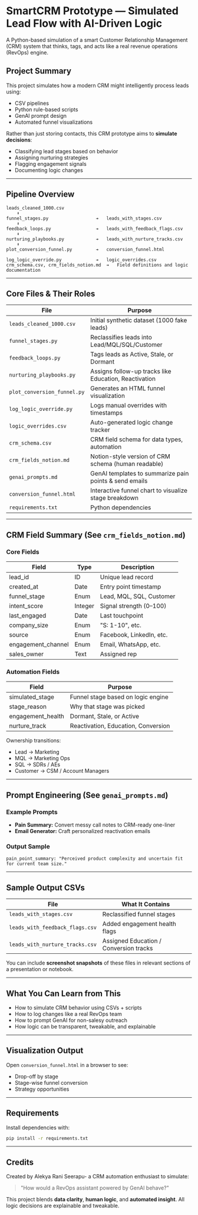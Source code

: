 # SmartCRM Prototype — Simulated Lead Flow with AI-Driven Logic

A Python-based simulation of a smart Customer Relationship Management (CRM) system that thinks, tags, and acts like a real revenue operations (RevOps) engine.

##  Project Summary

This project simulates how a modern CRM might intelligently process leads using:

* CSV pipelines
* Python rule-based scripts
* GenAI prompt design
* Automated funnel visualizations

Rather than just storing contacts, this CRM prototype aims to **simulate decisions**:

* Classifying lead stages based on behavior
* Assigning nurturing strategies
* Flagging engagement signals
* Documenting logic changes

---

##  Pipeline Overview

```
leads_cleaned_1000.csv
    ⬇️
funnel_stages.py                  ➔   leads_with_stages.csv
    ⬇️
feedback_loops.py                 ➔   leads_with_feedback_flags.csv
    ⬇️
nurturing_playbooks.py            ➔   leads_with_nurture_tracks.csv
    ⬇️
plot_conversion_funnel.py         ➔   conversion_funnel.html

log_logic_override.py             ➔   logic_overrides.csv
crm_schema.csv, crm_fields_notion.md  ➔   Field definitions and logic documentation
```

---

##  Core Files & Their Roles

| File                        | Purpose                                                |
| --------------------------- | ------------------------------------------------------ |
| `leads_cleaned_1000.csv`    | Initial synthetic dataset (1000 fake leads)            |
| `funnel_stages.py`          | Reclassifies leads into Lead/MQL/SQL/Customer          |
| `feedback_loops.py`         | Tags leads as Active, Stale, or Dormant                |
| `nurturing_playbooks.py`    | Assigns follow-up tracks like Education, Reactivation  |
| `plot_conversion_funnel.py` | Generates an HTML funnel visualization                 |
| `log_logic_override.py`     | Logs manual overrides with timestamps                  |
| `logic_overrides.csv`       | Auto-generated logic change tracker                    |
| `crm_schema.csv`            | CRM field schema for data types, automation            |
| `crm_fields_notion.md`      | Notion-style version of CRM schema (human readable)    |
| `genai_prompts.md`          | GenAI templates to summarize pain points & send emails |
| `conversion_funnel.html`    | Interactive funnel chart to visualize stage breakdown  |
| `requirements.txt`          | Python dependencies                                    |

---

##  CRM Field Summary (See `crm_fields_notion.md`)

###  Core Fields

| Field               | Type    | Description              |
| ------------------- | ------- | ------------------------ |
| lead\_id            | ID      | Unique lead record       |
| created\_at         | Date    | Entry point timestamp    |
| funnel\_stage       | Enum    | Lead, MQL, SQL, Customer |
| intent\_score       | Integer | Signal strength (0–100)  |
| last\_engaged       | Date    | Last touchpoint          |
| company\_size       | Enum    | "S: 1-10", etc.          |
| source              | Enum    | Facebook, LinkedIn, etc. |
| engagement\_channel | Enum    | Email, WhatsApp, etc.    |
| sales\_owner        | Text    | Assigned rep             |

###  Automation Fields

| Field              | Purpose                             |
| ------------------ | ----------------------------------- |
| simulated\_stage   | Funnel stage based on logic engine  |
| stage\_reason      | Why that stage was picked           |
| engagement\_health | Dormant, Stale, or Active           |
| nurture\_track     | Reactivation, Education, Conversion |

Ownership transitions:

* Lead → Marketing
* MQL → Marketing Ops
* SQL → SDRs / AEs
* Customer → CSM / Account Managers

---

##  Prompt Engineering (See `genai_prompts.md`)

### Example Prompts

* **Pain Summary:** Convert messy call notes to CRM-ready one-liner
* **Email Generator:** Craft personalized reactivation emails

### Output Sample

```
pain_point_summary: "Perceived product complexity and uncertain fit for current team size."
```

---

##  Sample Output CSVs

| File                            | What It Contains                       |
| ------------------------------- | -------------------------------------- |
| `leads_with_stages.csv`         | Reclassified funnel stages             |
| `leads_with_feedback_flags.csv` | Added engagement health flags          |
| `leads_with_nurture_tracks.csv` | Assigned Education / Conversion tracks |

You can include **screenshot snapshots** of these files in relevant sections of a presentation or notebook.

---

##  What You Can Learn from This

* How to simulate CRM behavior using CSVs + scripts
* How to log changes like a real RevOps team
* How to prompt GenAI for non-salesy outreach
* How logic can be transparent, tweakable, and explainable

---

##  Visualization Output

Open `conversion_funnel.html` in a browser to see:

* Drop-off by stage
* Stage-wise funnel conversion
* Strategy opportunities

---

##  Requirements

Install dependencies with:

```bash
pip install -r requirements.txt
```


---

##  Credits

Created by Alekya Rani Seerapu- a CRM automation enthusiast to simulate:

> "How would a RevOps assistant powered by GenAI behave?"

This project blends **data clarity**, **human logic**, and **automated insight**. All logic decisions are explainable and tweakable.
